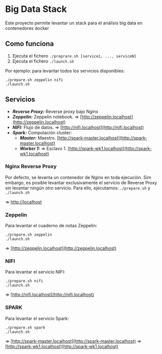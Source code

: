 # Big Data Stack

Este proyecto permite levantar un stack para el análisis big data en contenedores docker

## Como funciona

1. Ejecuta el fichero ```./preprare.sh [service1, ..., serviceN]```
2. Ejecuta el fichero ```./launch.sh```

Por ejemplo: para levantar todos los servicios disponibles:
```
./prepare.sh zeppelin nifi
./launch.sh
```

## Servicios

- __*Reverse Proxy:*__ Reverse proxy bajo Nginx
- __*Zeppelin:*__ Zeppelin notebook. => [http://zeppelin.localhost](http://zeppelin.localhost)
- __*NIFI:*__ Flujo de datos. => [http://nifi.localhost](http://nifi.localhost)
- __*Spark:*__ Computación cluster:
  - __*Master:*__ Maestro. [http://spark-master.localhost](http://spark-master.localhost)
  - __*Worker 1:*__ => Esclavo 1. [http://spark-wk1.localhost](http://spark-wk1.localhost)

### Nginx Reverse Proxy

Por defecto, se levanta un contenedor de Nginx en toda ejecución. Sim embargo, es posible levantar exclusivamente el servicio de Reverse Proxy sin levantar ningún otro servicio. 
Para ello, ejecutamos: ```./prepare.sh``` y ```./launch.sh```

=> [http://localhost](http://localhost)

### Zeppelin

Para levantar el cuaderno de notas Zeppelin:
```
./prepare.sh zeppelin
./launch.sh
```
=> [http://zeppelin.localhost](http://zeppelin.localhost)

### NIFI

Para levantar el servicio NIFI:
```
./prepare.sh nifi
./launch.sh
```
=> [http://nifi.localhost](http://nifi.localhost)

### SPARK

Para levantar el servicio Spark:
```
./prepare.sh spark
./launch.sh
```
=> [http://spark-master.localhost](http://spark-master.localhost)
=> [http://spark-wk1.localhost](http://spark-wk1.localhost)